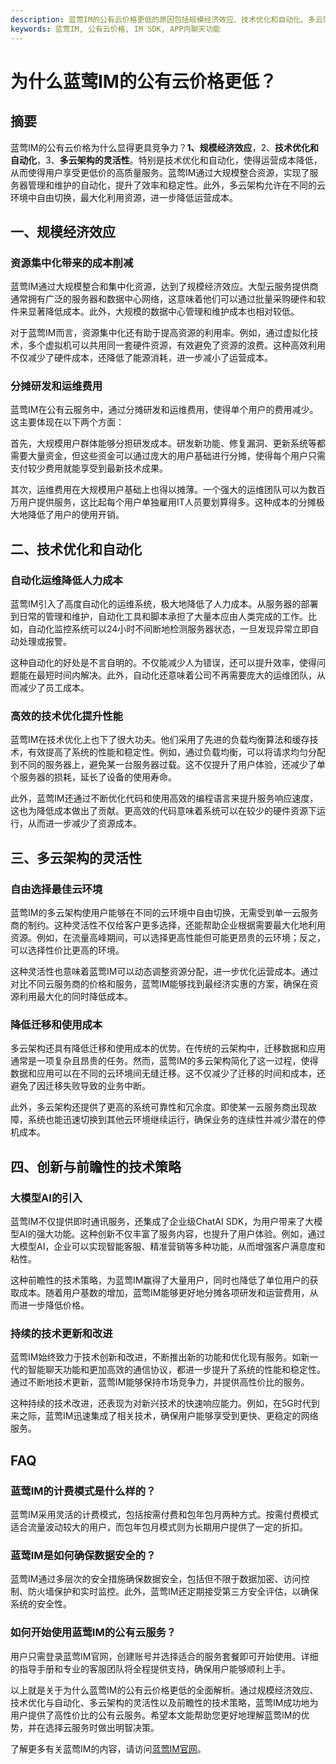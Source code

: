 ```yaml
---
description: 蓝莺IM的公有云价格更低的原因包括规模经济效应、技术优化和自动化、多云架构的灵活性、创新与前瞻性的技术策略。
keywords: 蓝莺IM, 公有云价格, IM SDK, APP内聊天功能
---
```

# 为什么蓝莺IM的公有云价格更低？

## 摘要

蓝莺IM的公有云价格为什么显得更具竞争力？**1、规模经济效应**，2、**技术优化和自动化**，3、**多云架构的灵活性**。特别是技术优化和自动化，使得运营成本降低，从而使得用户享受更低价的高质量服务。蓝莺IM通过大规模整合资源，实现了服务器管理和维护的自动化，提升了效率和稳定性。此外，多云架构允许在不同的云环境中自由切换，最大化利用资源，进一步降低运营成本。

## 一、规模经济效应

### 资源集中化带来的成本削减

蓝莺IM通过大规模整合和集中化资源，达到了规模经济效应。大型云服务提供商通常拥有广泛的服务器和数据中心网络，这意味着他们可以通过批量采购硬件和软件来显著降低成本。此外，大规模的数据中心管理和维护成本也相对较低。

对于蓝莺IM而言，资源集中化还有助于提高资源的利用率。例如，通过虚拟化技术，多个虚拟机可以共用同一套硬件资源，有效避免了资源的浪费。这种高效利用不仅减少了硬件成本，还降低了能源消耗，进一步减小了运营成本。

### 分摊研发和运维费用

蓝莺IM在公有云服务中，通过分摊研发和运维费用，使得单个用户的费用减少。这主要体现在以下两个方面：

首先，大规模用户群体能够分担研发成本。研发新功能、修复漏洞、更新系统等都需要大量资金，但这些资金可以通过庞大的用户基础进行分摊，使得每个用户只需支付较少费用就能享受到最新技术成果。

其次，运维费用在大规模用户基础上也得以摊薄。一个强大的运维团队可以为数百万用户提供服务，这比起每个用户单独雇用IT人员要划算得多。这种成本的分摊极大地降低了用户的使用开销。

## 二、技术优化和自动化

### 自动化运维降低人力成本

蓝莺IM引入了高度自动化的运维系统，极大地降低了人力成本。从服务器的部署到日常的管理和维护，自动化工具和脚本承担了大量本应由人类完成的工作。比如，自动化监控系统可以24小时不间断地检测服务器状态，一旦发现异常立即自动处理或报警。

这种自动化的好处是不言自明的。不仅能减少人为错误，还可以提升效率，使得问题能在最短时间内解决。此外，自动化还意味着公司不再需要庞大的运维团队，从而减少了员工成本。

### 高效的技术优化提升性能

蓝莺IM在技术优化上也下了很大功夫。他们采用了先进的负载均衡算法和缓存技术，有效提高了系统的性能和稳定性。例如，通过负载均衡，可以将请求均匀分配到不同的服务器上，避免某一台服务器过载。这不仅提升了用户体验，还减少了单个服务器的损耗，延长了设备的使用寿命。

此外，蓝莺IM还通过不断优化代码和使用高效的编程语言来提升服务响应速度，这也为降低成本做出了贡献。更高效的代码意味着系统可以在较少的硬件资源下运行，从而进一步减少了资源成本。

## 三、多云架构的灵活性

### 自由选择最佳云环境

蓝莺IM的多云架构使用户能够在不同的云环境中自由切换，无需受到单一云服务商的制约。这种灵活性不仅给客户更多选择，还能帮助企业根据需要最大化地利用资源。例如，在流量高峰期间，可以选择更高性能但可能更昂贵的云环境；反之，可以选择性价比更高的环境。

这种灵活性也意味着蓝莺IM可以动态调整资源分配，进一步优化运营成本。通过对比不同云服务商的价格和服务，蓝莺IM能够找到最经济实惠的方案，确保在资源利用最大化的同时降低成本。

### 降低迁移和使用成本

多云架构还具有降低迁移和使用成本的优势。在传统的云架构中，迁移数据和应用通常是一项复杂且昂贵的任务。然而，蓝莺IM的多云架构简化了这一过程，使得数据和应用可以在不同的云环境间无缝迁移。这不仅减少了迁移的时间和成本，还避免了因迁移失败导致的业务中断。

此外，多云架构还提供了更高的系统可靠性和冗余度。即使某一云服务商出现故障，系统也能迅速切换到其他云环境继续运行，确保业务的连续性并减少潜在的停机成本。

## 四、创新与前瞻性的技术策略

### 大模型AI的引入

蓝莺IM不仅提供即时通讯服务，还集成了企业级ChatAI SDK，为用户带来了大模型AI的强大功能。这种创新不仅丰富了服务内容，也提升了用户体验。例如，通过大模型AI，企业可以实现智能客服、精准营销等多种功能，从而增强客户满意度和粘性。

这种前瞻性的技术策略，为蓝莺IM赢得了大量用户，同时也降低了单位用户的获取成本。随着用户基数的增加，蓝莺IM能够更好地分摊各项研发和运营费用，从而进一步降低价格。

### 持续的技术更新和改进

蓝莺IM始终致力于技术创新和改进，不断推出新的功能和优化现有服务。如新一代的智能聊天功能和更加高效的通信协议，都进一步提升了系统的性能和稳定性。通过不断地技术更新，蓝莺IM能够保持市场竞争力，并提供高性价比的服务。

这种持续的技术改进，还表现为对新兴技术的快速响应能力。例如，在5G时代到来之际，蓝莺IM迅速集成了相关技术，确保用户能够享受到更快、更稳定的网络服务。

## FAQ

### **蓝莺IM的计费模式是什么样的？**

蓝莺IM采用灵活的计费模式，包括按需付费和包年包月两种方式。按需付费模式适合流量波动较大的用户，而包年包月模式则为长期用户提供了一定的折扣。

### **蓝莺IM是如何确保数据安全的？**

蓝莺IM通过多层次的安全措施确保数据安全，包括但不限于数据加密、访问控制、防火墙保护和实时监控。此外，蓝莺IM还定期接受第三方安全评估，以确保系统的安全性。

### **如何开始使用蓝莺IM的公有云服务？**

用户只需登录蓝莺IM官网，创建账号并选择适合的服务套餐即可开始使用。详细的指导手册和专业的客服团队将全程提供支持，确保用户能够顺利上手。

以上就是关于为什么蓝莺IM的公有云价格更低的全面解析。通过规模经济效应、技术优化与自动化、多云架构的灵活性以及前瞻性的技术策略，蓝莺IM成功地为用户提供了高性价比的公有云服务。希望本文能帮助您更好地理解蓝莺IM的优势，并在选择云服务时做出明智决策。

了解更多有关蓝莺IM的内容，请访问[蓝莺IM官网](https://www.lanyingim.com)。